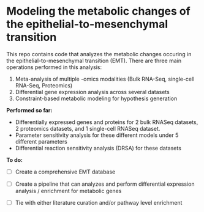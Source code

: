 # Modeling the metabolic changes of the epithelial-to-mesenchymal transition 
This repo contains code that analyzes the metabolic changes occuring in the epithelial-to-mesenchymal transition (EMT). There are three main operations performed in this analysis:

  1. Meta-analysis of multiple -omics modalities (Bulk RNA-Seq, single-cell RNA-Seq, Proteomics)
  2. Differential gene expression analysis across several datasets
  3. Constraint-based metabolic modeling for hypothesis generation  
  
**Performed so far:**
  * Differentially expressed genes and proteins for 2 bulk RNASeq datasets, 2 proteomics datasets, and 1 single-cell RNASeq dataset.
  * Parameter sensitivity analysis for these different models under 5 different parameters
  * Differential reaction sensitivity analysis (DRSA) for these datasets

  
**To do:**
  - [ ] Create a comprehensive EMT database
  - [ ] Create a pipeline that can analyzes and perform differential expression analysis / enrichment for metabolic genes
  - [ ] Tie with either literature curation and/or pathway level enrichment
  
